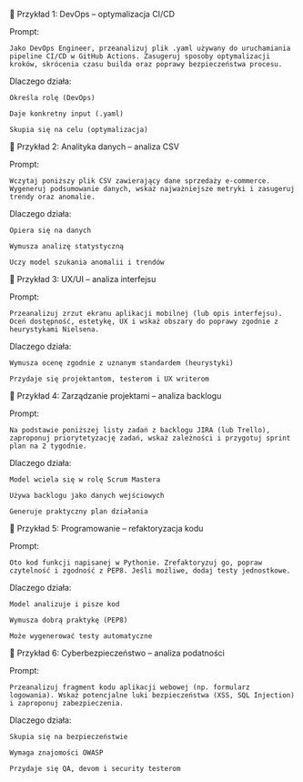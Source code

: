 📌 Przykład 1: DevOps – optymalizacja CI/CD

Prompt:

    Jako DevOps Engineer, przeanalizuj plik .yaml używany do uruchamiania pipeline CI/CD w GitHub Actions. Zasugeruj sposoby optymalizacji kroków, skrócenia czasu builda oraz poprawy bezpieczeństwa procesu.

Dlaczego działa:

    Określa rolę (DevOps)

    Daje konkretny input (.yaml)

    Skupia się na celu (optymalizacja)

📌 Przykład 2: Analityka danych – analiza CSV

Prompt:

    Wczytaj poniższy plik CSV zawierający dane sprzedaży e-commerce. Wygeneruj podsumowanie danych, wskaż najważniejsze metryki i zasugeruj trendy oraz anomalie.

Dlaczego działa:

    Opiera się na danych

    Wymusza analizę statystyczną

    Uczy model szukania anomalii i trendów

📌 Przykład 3: UX/UI – analiza interfejsu

Prompt:

    Przeanalizuj zrzut ekranu aplikacji mobilnej (lub opis interfejsu). Oceń dostępność, estetykę, UX i wskaż obszary do poprawy zgodnie z heurystykami Nielsena.

Dlaczego działa:

    Wymusza ocenę zgodnie z uznanym standardem (heurystyki)

    Przydaje się projektantom, testerom i UX writerom

📌 Przykład 4: Zarządzanie projektami – analiza backlogu

Prompt:

    Na podstawie poniższej listy zadań z backlogu JIRA (lub Trello), zaproponuj priorytetyzację zadań, wskaż zależności i przygotuj sprint plan na 2 tygodnie.

Dlaczego działa:

    Model wciela się w rolę Scrum Mastera

    Używa backlogu jako danych wejściowych

    Generuje praktyczny plan działania

📌 Przykład 5: Programowanie – refaktoryzacja kodu

Prompt:

    Oto kod funkcji napisanej w Pythonie. Zrefaktoryzuj go, popraw czytelność i zgodność z PEP8. Jeśli możliwe, dodaj testy jednostkowe.

Dlaczego działa:

    Model analizuje i pisze kod

    Wymusza dobrą praktykę (PEP8)

    Może wygenerować testy automatyczne

📌 Przykład 6: Cyberbezpieczeństwo – analiza podatności

Prompt:

    Przeanalizuj fragment kodu aplikacji webowej (np. formularz logowania). Wskaż potencjalne luki bezpieczeństwa (XSS, SQL Injection) i zaproponuj zabezpieczenia.

Dlaczego działa:

    Skupia się na bezpieczeństwie

    Wymaga znajomości OWASP

    Przydaje się QA, devom i security testerom
